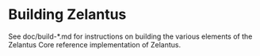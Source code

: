 Building Zelantus
================

See doc/build-*.md for instructions on building the various
elements of the Zelantus Core reference implementation of Zelantus.
